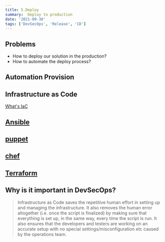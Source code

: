 ```yaml
---
title: 5.Deploy
summary:  Deploy to production
date: '2021-09-30'
tags: ['DevSecOps', 'Release', 'CD']
---
```


## Problems

- How to deploy our solution in the production?
- How to automate the deploy process?

## Automation Provision

## Infrastructure as Code

[What's IaC](https://stackify.com/what-is-infrastructure-as-code-how-it-works-best-practices-tutorials/)

## [Ansible](https://www.ansible.com/overview/how-ansible-works)

## [puppet](https://puppet.com/docs/puppet/7/puppet_index.html)

## [chef](https://github.com/chef/chef)

## [Terraform](https://www.terraform.io/)

## Why is it important in DevSecOps?

> Infrastructure as Code saves the repetitive human effort in setting up and managing the infrastructure. It also removes the human error altogether (i.e. once the script is finalized) by making sure that everything is set up, in the same way, every time the script is run. It also ensures that the developers and testers are working on an accurate setup with no special settings/misconfiguration etc caused by the operations team.
